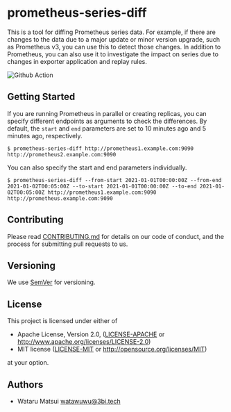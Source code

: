 # prometheus-series-diff

This is a tool for diffing Prometheus series data. For example, if there are changes to the data due to a major update or minor version upgrade, such as Prometheus v3, you can use this to detect those changes.
In addition to Prometheus, you can also use it to investigate the impact on series due to changes in exporter application and replay rules.

![Github Action](https://github.com/watawuwu/prometheus-series-diff/workflows/Test/badge.svg)

## Getting Started

If you are running Prometheus in parallel or creating replicas, you can specify different endpoints as arguments to check the differences.
By default, the `start` and `end` parameters are set to 10 minutes ago and 5 minutes ago, respectively.

```shell
$ prometheus-series-diff http://prometheus1.example.com:9090 http://prometheus2.example.com:9090
```

You can also specify the start and end parameters individually.

```shell
$ prometheus-series-diff --from-start 2021-01-01T00:00:00Z --from-end 2021-01-02T00:05:00Z --to-start 2021-01-01T00:00:00Z --to-end 2021-01-02T00:05:00Z http://prometheus1.example.com:9090 http://prometheus.example.com:9090
```

## Contributing

Please read [CONTRIBUTING.md](https://gist.github.com/PurpleBooth/b24679402957c63ec426) for details on our code of conduct, and the process for submitting pull requests to us.

## Versioning

We use [SemVer](http://semver.org/) for versioning.

## License

This project is licensed under either of

- Apache License, Version 2.0, ([LICENSE-APACHE](LICENSE-APACHE) or http://www.apache.org/licenses/LICENSE-2.0)
- MIT license ([LICENSE-MIT](LICENSE-MIT) or http://opensource.org/licenses/MIT)

at your option.

## Authors

- Wataru Matsui <watawuwu@3bi.tech>
